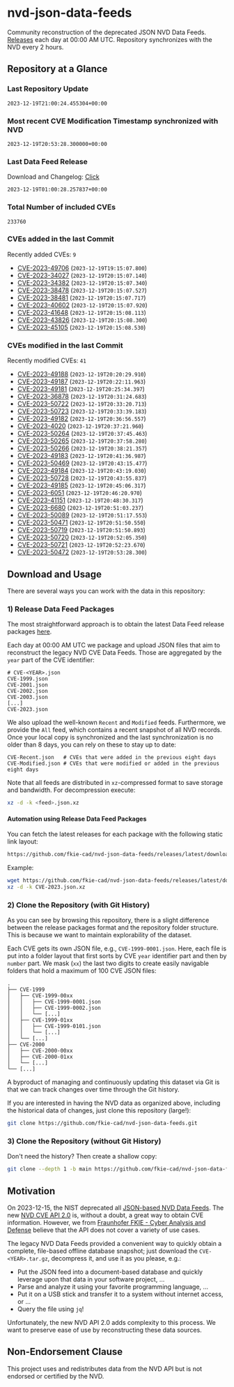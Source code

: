 # nvd-json-data-feeds

Community reconstruction of the deprecated JSON NVD Data Feeds. 
[Releases](https://github.com/fkie-cad/nvd-json-data-feeds/releases/latest) each day at 00:00 AM UTC.
Repository synchronizes with the NVD every 2 hours.

## Repository at a Glance

### Last Repository Update

```plain
2023-12-19T21:00:24.455304+00:00
```

### Most recent CVE Modification Timestamp synchronized with NVD

```plain
2023-12-19T20:53:28.300000+00:00
```

### Last Data Feed Release

Download and Changelog: [Click](https://github.com/fkie-cad/nvd-json-data-feeds/releases/latest)

```plain
2023-12-19T01:00:28.257837+00:00
```

### Total Number of included CVEs

```plain
233760
```

### CVEs added in the last Commit

Recently added CVEs: `9`

* [CVE-2023-49706](CVE-2023/CVE-2023-497xx/CVE-2023-49706.json) (`2023-12-19T19:15:07.800`)
* [CVE-2023-34027](CVE-2023/CVE-2023-340xx/CVE-2023-34027.json) (`2023-12-19T20:15:07.140`)
* [CVE-2023-34382](CVE-2023/CVE-2023-343xx/CVE-2023-34382.json) (`2023-12-19T20:15:07.340`)
* [CVE-2023-38478](CVE-2023/CVE-2023-384xx/CVE-2023-38478.json) (`2023-12-19T20:15:07.527`)
* [CVE-2023-38481](CVE-2023/CVE-2023-384xx/CVE-2023-38481.json) (`2023-12-19T20:15:07.717`)
* [CVE-2023-40602](CVE-2023/CVE-2023-406xx/CVE-2023-40602.json) (`2023-12-19T20:15:07.920`)
* [CVE-2023-41648](CVE-2023/CVE-2023-416xx/CVE-2023-41648.json) (`2023-12-19T20:15:08.113`)
* [CVE-2023-43826](CVE-2023/CVE-2023-438xx/CVE-2023-43826.json) (`2023-12-19T20:15:08.300`)
* [CVE-2023-45105](CVE-2023/CVE-2023-451xx/CVE-2023-45105.json) (`2023-12-19T20:15:08.530`)


### CVEs modified in the last Commit

Recently modified CVEs: `41`

* [CVE-2023-49188](CVE-2023/CVE-2023-491xx/CVE-2023-49188.json) (`2023-12-19T20:20:29.910`)
* [CVE-2023-49187](CVE-2023/CVE-2023-491xx/CVE-2023-49187.json) (`2023-12-19T20:22:11.963`)
* [CVE-2023-49181](CVE-2023/CVE-2023-491xx/CVE-2023-49181.json) (`2023-12-19T20:25:34.397`)
* [CVE-2023-36878](CVE-2023/CVE-2023-368xx/CVE-2023-36878.json) (`2023-12-19T20:31:24.683`)
* [CVE-2023-50722](CVE-2023/CVE-2023-507xx/CVE-2023-50722.json) (`2023-12-19T20:33:20.713`)
* [CVE-2023-50723](CVE-2023/CVE-2023-507xx/CVE-2023-50723.json) (`2023-12-19T20:33:39.183`)
* [CVE-2023-49182](CVE-2023/CVE-2023-491xx/CVE-2023-49182.json) (`2023-12-19T20:36:56.557`)
* [CVE-2023-4020](CVE-2023/CVE-2023-40xx/CVE-2023-4020.json) (`2023-12-19T20:37:21.960`)
* [CVE-2023-50264](CVE-2023/CVE-2023-502xx/CVE-2023-50264.json) (`2023-12-19T20:37:45.463`)
* [CVE-2023-50265](CVE-2023/CVE-2023-502xx/CVE-2023-50265.json) (`2023-12-19T20:37:58.280`)
* [CVE-2023-50266](CVE-2023/CVE-2023-502xx/CVE-2023-50266.json) (`2023-12-19T20:38:21.357`)
* [CVE-2023-49183](CVE-2023/CVE-2023-491xx/CVE-2023-49183.json) (`2023-12-19T20:41:36.987`)
* [CVE-2023-50469](CVE-2023/CVE-2023-504xx/CVE-2023-50469.json) (`2023-12-19T20:43:15.477`)
* [CVE-2023-49184](CVE-2023/CVE-2023-491xx/CVE-2023-49184.json) (`2023-12-19T20:43:19.030`)
* [CVE-2023-50728](CVE-2023/CVE-2023-507xx/CVE-2023-50728.json) (`2023-12-19T20:43:55.837`)
* [CVE-2023-49185](CVE-2023/CVE-2023-491xx/CVE-2023-49185.json) (`2023-12-19T20:45:06.317`)
* [CVE-2023-6051](CVE-2023/CVE-2023-60xx/CVE-2023-6051.json) (`2023-12-19T20:46:20.970`)
* [CVE-2023-41151](CVE-2023/CVE-2023-411xx/CVE-2023-41151.json) (`2023-12-19T20:48:30.317`)
* [CVE-2023-6680](CVE-2023/CVE-2023-66xx/CVE-2023-6680.json) (`2023-12-19T20:51:03.237`)
* [CVE-2023-50089](CVE-2023/CVE-2023-500xx/CVE-2023-50089.json) (`2023-12-19T20:51:17.553`)
* [CVE-2023-50471](CVE-2023/CVE-2023-504xx/CVE-2023-50471.json) (`2023-12-19T20:51:50.550`)
* [CVE-2023-50719](CVE-2023/CVE-2023-507xx/CVE-2023-50719.json) (`2023-12-19T20:51:50.893`)
* [CVE-2023-50720](CVE-2023/CVE-2023-507xx/CVE-2023-50720.json) (`2023-12-19T20:52:05.350`)
* [CVE-2023-50721](CVE-2023/CVE-2023-507xx/CVE-2023-50721.json) (`2023-12-19T20:52:23.670`)
* [CVE-2023-50472](CVE-2023/CVE-2023-504xx/CVE-2023-50472.json) (`2023-12-19T20:53:28.300`)


## Download and Usage

There are several ways you can work with the data in this repository:

### 1) Release Data Feed Packages

The most straightforward approach is to obtain the latest Data Feed release packages [here](https://github.com/fkie-cad/nvd-json-data-feeds/releases/latest).

Each day at 00:00 AM UTC we package and upload JSON files that aim to reconstruct the legacy NVD CVE Data Feeds.
Those are aggregated by the `year` part of the CVE identifier:

```
# CVE-<YEAR>.json
CVE-1999.json
CVE-2001.json
CVE-2002.json
CVE-2003.json
[...]
CVE-2023.json
```

We also upload the well-known `Recent` and `Modified` feeds.
Furthermore, we provide the `All` feed, which contains a recent snapshot of all NVD records.
Once your local copy is synchronized and the last synchronization is no older than 8 days, you can rely on these to stay up to date:

```plain
CVE-Recent.json   # CVEs that were added in the previous eight days
CVE-Modified.json # CVEs that were modified or added in the previous eight days
```

Note that all feeds are distributed in `xz`-compressed format to save storage and bandwidth.
For decompression execute:

```sh
xz -d -k <feed>.json.xz
```


#### Automation using Release Data Feed Packages

You can fetch the latest releases for each package with the following static link layout:

```sh
https://github.com/fkie-cad/nvd-json-data-feeds/releases/latest/download/CVE-<YEAR>.json.xz
```

Example:

```sh
wget https://github.com/fkie-cad/nvd-json-data-feeds/releases/latest/download/CVE-2023.json.xz
xz -d -k CVE-2023.json.xz
```

### 2) Clone the Repository (with Git History)

As you can see by browsing this repository, there is a slight difference between the release packages format and the repository folder structure.
This is because we want to maintain explorability of the dataset.

Each CVE gets its own JSON file, e.g., `CVE-1999-0001.json`.
Here, each file is put into a folder layout that first sorts by CVE `year` identifier part and then by `number` part.
We mask (`xx`) the last two digits to create easily navigable folders that hold a maximum of 100 CVE JSON files:

```plain
.
├── CVE-1999
│   ├── CVE-1999-00xx
│   │   ├── CVE-1999-0001.json
│   │   ├── CVE-1999-0002.json
│   │   └── [...]
│   ├── CVE-1999-01xx
│   │   ├── CVE-1999-0101.json
│   │   └── [...]
│   └── [...]
├── CVE-2000
│   ├── CVE-2000-00xx
│   ├── CVE-2000-01xx
│   └── [...]
└── [...]
```

A byproduct of managing and continuously updating this dataset via Git is that we can track changes over time through the Git history.

If you are interested in having the NVD data as organized above, including the historical data of changes, just clone this repository (large!):

```sh
git clone https://github.com/fkie-cad/nvd-json-data-feeds.git
```

### 3) Clone the Repository (without Git History)

Don't need the history? Then create a shallow copy:

```sh
git clone --depth 1 -b main https://github.com/fkie-cad/nvd-json-data-feeds.git
```

## Motivation

On 2023-12-15, the NIST deprecated all [JSON-based NVD Data Feeds](https://nvd.nist.gov/vuln/data-feeds#divRetirementBanner-1).
The new [NVD CVE API 2.0](https://nvd.nist.gov/developers/vulnerabilities) is, without a doubt, a great way to obtain CVE information.
However, we from [Fraunhofer FKIE - Cyber Analysis and Defense](https://www.fkie.fraunhofer.de/en/departments/cad.html) believe that the API does not cover a variety of use cases.

The legacy NVD Data Feeds provided a convenient way to quickly obtain a complete, file-based offline database snapshot; just download the `CVE-<YEAR>.tar.gz`, decompress it, and use it as you please, e.g.:

* Put the JSON feed into a document-based database and quickly leverage upon that data in your software project, ...
* Parse and analyze it using your favorite programming language, ...
* Put it on a USB stick and transfer it to a system without internet access, or ...
* Query the file using `jq`!

Unfortunately, the new NVD API 2.0 adds complexity to this process.
We want to preserve ease of use by reconstructing these data sources.

## Non-Endorsement Clause

This project uses and redistributes data from the NVD API but is not endorsed or certified by the NVD.